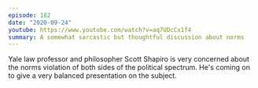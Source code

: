 ```yaml
---
episode: 182
date: "2020-09-24"
youtube: https://www.youtube.com/watch?v=aq7UDcCx1f4
summary: A somewhat sarcastic but thoughtful discussion about norms
---
```

Yale law professor and philosopher Scott Shapiro is very concerned about the norms violation of both sides of the political spectrum. He's coming on to give a very balanced presentation on the subject.
